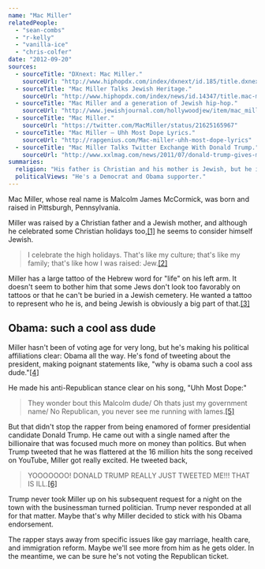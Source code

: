 ```yaml
---
name: "Mac Miller"
relatedPeople:
  - "sean-combs"
  - "r-kelly"
  - "vanilla-ice"
  - "chris-colfer"
date: "2012-09-20"
sources:
  - sourceTitle: "DXnext: Mac Miller."
    sourceUrl: "http://www.hiphopdx.com/index/dxnext/id.185/title.dxnext-mac-miller"
  - sourceTitle: "Mac Miller Talks Jewish Heritage."
    sourceUrl: "http://www.hiphopdx.com/index/news/id.14347/title.mac-miller-talks-jewish-heritage"
  - sourceTitle: "Mac Miller and a generation of Jewish hip-hop."
    sourceUrl: "http://www.jewishjournal.com/hollywoodjew/item/mac_miller_and_a_generation_of_jewish_hip-hop_20111118/"
  - sourceTitle: "Mac Miller."
    sourceUrl: "https://twitter.com/MacMiller/status/21625165967"
  - sourceTitle: "Mac Miller – Uhh Most Dope Lyrics."
    sourceUrl: "http://rapgenius.com/Mac-miller-uhh-most-dope-lyrics"
  - sourceTitle: "Mac Miller Talks Twitter Exchange With Donald Trump."
    sourceUrl: "http://www.xxlmag.com/news/2011/07/donald-trump-gives-mac-miller-props-for-donald-song-via-twitter/"
summaries:
  religion: "His father is Christian and his mother is Jewish, but he identifies more with his mother's religion."
  politicalViews: "He's a Democrat and Obama supporter."
---
```


Mac Miller, whose real name is Malcolm James McCormick, was born and raised in Pittsburgh, Pennsylvania.

Miller was raised by a Christian father and a Jewish mother, and although he celebrated some Christian holidays too,<a class="source-citation" href="#http%3A%2F%2Fwww.hiphopdx.com%2Findex%2Fdxnext%2Fid.185%2Ftitle.dxnext-mac-miller" title="DXnext: Mac Miller.">[1]</a> he seems to consider himself Jewish.

>I celebrate the high holidays. That's like my culture; that's like my family; that's like how I was raised: Jew.<a class="source-citation" href="#http%3A%2F%2Fwww.hiphopdx.com%2Findex%2Fnews%2Fid.14347%2Ftitle.mac-miller-talks-jewish-heritage" title="Mac Miller Talks Jewish Heritage.">[2]</a>

Miller has a large tattoo of the Hebrew word for "life" on his left arm. It doesn't seem to bother him that some Jews don't look too favorably on tattoos or that he can't be buried in a Jewish cemetery. He wanted a tattoo to represent who he is, and being Jewish is obviously a big part of that.<a class="source-citation" href="#http%3A%2F%2Fwww.jewishjournal.com%2Fhollywoodjew%2Fitem%2Fmac_miller_and_a_generation_of_jewish_hip-hop_20111118%2F" title="Mac Miller and a generation of Jewish hip-hop.">[3]</a>

## Obama: such a cool ass dude

Miller hasn't been of voting age for very long, but he's making his political affiliations clear: Obama all the way. He's fond of tweeting about the president, making poignant statements like, "why is obama such a cool ass dude."<a class="source-citation" href="#https%3A%2F%2Ftwitter.com%2FMacMiller%2Fstatus%2F21625165967" title="Mac Miller.">[4]</a>

He made his anti-Republican stance clear on his song, "Uhh Most Dope:"

>They wonder bout this Malcolm dude/ Oh thats just my government name/ No Republican, you never see me running with lames.<a class="source-citation" href="#http%3A%2F%2Frapgenius.com%2FMac-miller-uhh-most-dope-lyrics" title="Mac Miller – Uhh Most Dope Lyrics.">[5]</a>

But that didn't stop the rapper from being enamored of former presidential candidate Donald Trump. He came out with a single named after the billionaire that was focused much more on money than politics. But when Trump tweeted that he was flattered at the 16 million hits the song received on YouTube, Miller got really excited. He tweeted back,

>YOOOOOOO! DONALD TRUMP REALLY JUST TWEETED ME!!! THAT IS ILL.<a class="source-citation" href="#http%3A%2F%2Fwww.xxlmag.com%2Fnews%2F2011%2F07%2Fdonald-trump-gives-mac-miller-props-for-donald-song-via-twitter%2F" title="Mac Miller Talks Twitter Exchange With Donald Trump.">[6]</a>

Trump never took Miller up on his subsequent request for a night on the town with the businessman turned politician. Trump never responded at all for that matter. Maybe that's why Miller decided to stick with his Obama endorsement.

The rapper stays away from specific issues like gay marriage, health care, and immigration reform. Maybe we'll see more from him as he gets older. In the meantime, we can be sure he's not voting the Republican ticket.